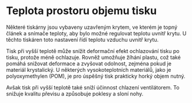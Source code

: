 Teplota prostoru objemu tisku
====
Některé tiskárny jsou vybaveny uzavřeným krytem, ve kterém je topný článek a snímače teploty, aby bylo možné regulovat teplotu uvnitř krytu. U těchto tiskáren toto nastavení řídí teplotu vzduchu uvnitř krytu.

Tisk při vyšší teplotě může snížit deformační efekt ochlazování tisku po tisku, protože méně ochlazuje. Rovněž umožňuje žíhání plastu, což také pomáhá snižovat deformace a zvyšovat odolnost, zejména pokud je materiál krystalický. U některých vysokoteplotních materiálů, jako je polyoxymethylen (POM), je pro úspěšný tisk prakticky horký objem nutný.

Avšak tisk při vyšší teplotě také sníží účinnost chlazení ventilátorem. To snižuje kvalitu převisu a způsobuje poklesy a sloní nohy.